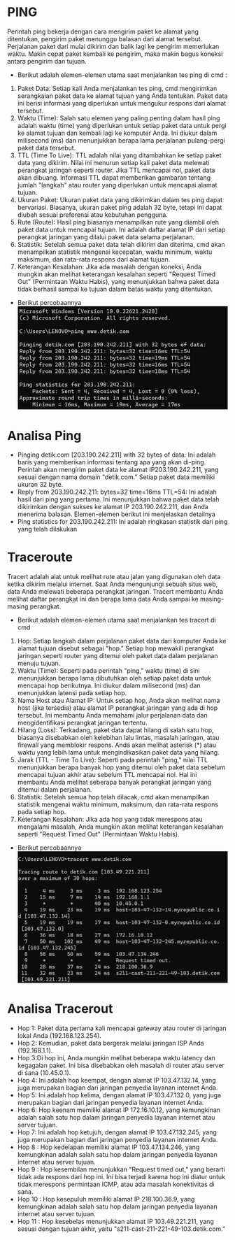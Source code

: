 # PING
Perintah ping bekerja dengan cara mengirim paket ke alamat yang ditentukan, pengirim paket menunggu balasan dari alamat tersebut. Perjalanan paket dari mulai dikirim dan balik lagi ke pengirim memerlukan waktu. Makin cepat paket kembali ke pengirim, maka makin bagus koneksi antara pengirim dan tujuan. 

- Berikut adalah elemen-elemen utama saat menjalankan tes ping di cmd : 
1. Paket Data: Setiap kali Anda menjalankan tes ping, cmd mengirimkan serangkaian paket data ke alamat tujuan yang Anda tentukan. Paket data ini berisi informasi yang diperlukan untuk mengukur respons dari alamat tersebut.
2. Waktu (Time): Salah satu elemen yang paling penting dalam hasil ping adalah waktu (time) yang diperlukan untuk setiap paket data untuk pergi ke alamat tujuan dan kembali lagi ke komputer Anda. Ini diukur dalam milisecond (ms) dan menunjukkan berapa lama perjalanan pulang-pergi paket data tersebut.
3. TTL (Time To Live): TTL adalah nilai yang ditambahkan ke setiap paket data yang dikirim. Nilai ini menurun setiap kali paket data melewati perangkat jaringan seperti router. Jika TTL mencapai nol, paket data akan dibuang. Informasi TTL dapat memberikan gambaran tentang jumlah "langkah" atau router yang diperlukan untuk mencapai alamat tujuan.
4. Ukuran Paket: Ukuran paket data yang dikirimkan dalam tes ping dapat bervariasi. Biasanya, ukuran paket ping adalah 32 byte, tetapi ini dapat diubah sesuai preferensi atau kebutuhan pengguna.
5. Rute (Route): Hasil ping biasanya menampilkan rute yang diambil oleh paket data untuk mencapai tujuan. Ini adalah daftar alamat IP dari setiap perangkat jaringan yang dilalui paket data selama perjalanan.
6. Statistik: Setelah semua paket data telah dikirim dan diterima, cmd akan menampilkan statistik mengenai kecepatan, waktu minimum, waktu maksimum, dan rata-rata respons dari alamat tujuan.
7. Keterangan Kesalahan: Jika ada masalah dengan koneksi, Anda mungkin akan melihat keterangan kesalahan seperti "Request Timed Out" (Permintaan Waktu Habis), yang menunjukkan bahwa paket data tidak berhasil sampai ke tujuan dalam batas waktu yang ditentukan.
- Berikut percobaannya
![ping detik](1.png)
# Analisa Ping

* Pinging detik.com [203.190.242.211] with 32 bytes of data: Ini adalah baris yang memberikan informasi tentang apa yang akan di-ping. Perintah akan mengirim paket data ke alamat IP203.190.242.211, yang sesuai dengan nama domain "detik.com." Setiap paket data memiliki ukuran 32 byte. 
* Reply from 203.190.242.211: bytes=32 time=16ms TTL=54: Ini adalah hasil dari ping yang pertama. Ini menunjukkan bahwa paket data telah dikirimkan dengan sukses ke alamat IP 203.190.242.211, dan Anda menerima balasan. Elemen-elemen berikut ini menjelaskan detailnya
* Ping statistics for 203.190.242.211: Ini adalah ringkasan statistik dari ping yang telah dilakukan

# Traceroute
Tracert adalah alat untuk melihat rute atau jalan yang digunakan oleh data ketika dikirim melalui internet. Saat Anda mengunjungi sebuah situs web, data Anda melewati beberapa perangkat jaringan. Tracert membantu Anda melihat daftar perangkat ini dan berapa lama data Anda sampai ke masing-masing perangkat.

- Berikut adalah elemen-elemen utama saat menjalankan tes tracert di cmd
1. Hop: Setiap langkah dalam perjalanan paket data dari komputer Anda ke alamat tujuan disebut sebagai "hop." Setiap hop mewakili perangkat jaringan seperti router yang ditemui oleh paket data dalam perjalanan menuju tujuan.
2. Waktu (Time): Seperti pada perintah "ping," waktu (time) di sini menunjukkan berapa lama dibutuhkan oleh setiap paket data untuk mencapai hop berikutnya. Ini diukur dalam milisecond (ms) dan menunjukkan latensi pada setiap hop.
3. Nama Host atau Alamat IP: Untuk setiap hop, Anda akan melihat nama host (jika tersedia) atau alamat IP perangkat jaringan yang ada di hop tersebut. Ini membantu Anda memahami jalur perjalanan data dan mengidentifikasi perangkat jaringan tertentu.
4. Hilang (Loss): Terkadang, paket data dapat hilang di salah satu hop, biasanya disebabkan oleh kelebihan lalu lintas, masalah jaringan, atau firewall yang memblokir respons. Anda akan melihat asterisk (*) atau waktu yang lebih lama untuk mengindikasikan paket data yang hilang.
5. Jarak (TTL - Time To Live): Seperti pada perintah "ping," nilai TTL menunjukkan berapa banyak hop yang ditemui oleh paket data sebelum mencapai tujuan akhir atau sebelum TTL mencapai nol. Hal ini membantu Anda melihat seberapa banyak perangkat jaringan yang ditemui dalam perjalanan.
6. Statistik: Setelah semua hop telah dilacak, cmd akan menampilkan statistik mengenai waktu minimum, maksimum, dan rata-rata respons pada setiap hop.
7. Keterangan Kesalahan: Jika ada hop yang tidak merespons atau mengalami masalah, Anda mungkin akan melihat keterangan kesalahan seperti "Request Timed Out" (Permintaan Waktu Habis).

- Berikut percobaannya
![tracert detik](2.png)
# Analisa Tracerout

* Hop 1: Paket data pertama kali mencapai gateway atau router di jaringan lokal Anda (192.168.123.254).
* Hop 2: Kemudian, paket data bergerak melalui jaringan ISP Anda (192.168.1.1).
* Hop 3:Di hop ini, Anda mungkin melihat beberapa waktu latency dan kegagalan paket. Ini bisa disebabkan oleh masalah di router atau server di sana (10.45.0.1).
* Hop 4: Ini adalah hop keempat, dengan alamat IP 103.47.132.14, yang juga merupakan bagian dari jaringan penyedia layanan internet Anda.
* Hop 5: Ini adalah hop kelima, dengan alamat IP 103.47.132.0, yang juga merupakan bagian dari jaringan penyedia layanan internet Anda.
* Hop 6: Hop keenam memiliki alamat IP 172.16.10.12, yang kemungkinan adalah salah satu hop dalam jaringan penyedia layanan internet atau server tujuan.
* Hop 7: Ini adalah hop ketujuh, dengan alamat IP 103.47.132.245, yang juga merupakan bagian dari jaringan penyedia layanan internet Anda.
* Hop 8 : Hop kedelapan memiliki alamat IP 103.47.134.246, yang kemungkinan adalah salah satu hop dalam jaringan penyedia layanan internet atau server tujuan.
* Hop 9 : Hop kesembilan menunjukkan "Request timed out," yang berarti tidak ada respons dari hop ini. Ini bisa terjadi karena hop ini diatur untuk tidak merespons permintaan ICMP, atau ada masalah konektivitas di sana.
* Hop 10 : Hop kesepuluh memiliki alamat IP 218.100.36.9, yang kemungkinan adalah salah satu hop dalam jaringan penyedia layanan internet atau server tujuan.
* Hop 11 : Hop kesebelas menunjukkan alamat IP 103.49.221.211, yang sesuai dengan tujuan akhir, yaitu "s211-cast-211-221-49-103.detik.com."
